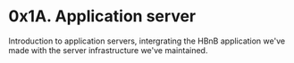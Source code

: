 # 0x1A. Application server
Introduction to application servers, intergrating the HBnB application we've made with the server infrastructure we've maintained.
